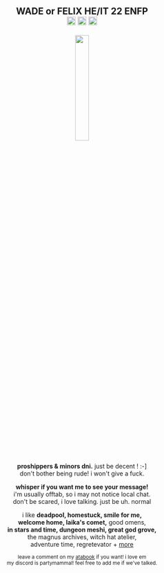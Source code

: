 <h2 p align="center">WADE or FELIX HE/IT 22 ENFP
<br><img src="https://files.catbox.moe/lyogii.png" height="20px"> <img src="https://files.catbox.moe/od5klh.png" height="20px"> <img src="https://files.catbox.moe/ud4nx6.png" height="20px"></h2>
<p align="center"><img src="https://files.catbox.moe/jel54b.gif" width="25%"></p>
<p align="center">
<b>proshippers & minors dni.</b> just be decent ! :-]
<br>don't bother being rude! i won't give a fuck.</p>
<p align="center"><b>whisper if you want me to see your message!</b>
<br>i'm usually offtab, so i may not notice local chat.
<br>don't be scared, i love talking. just be uh. normal</p>
<p align="center">
i like <b>deadpool, homestuck, smile for me,</b> 
<br><b>welcome home, laika's comet,</b> good omens,
<br><b>in stars and time, dungeon meshi, great god grove,</b>
<br>the magnus archives, witch hat atelier,
<br>adventure time, regretevator + <a href="https://rentry.co/-spiderman">more</a>
</p>
<p align="center"><sub>leave a comment on my <a href="https://inspekta.atabook.org/">atabook</a> if you want! i love em</sub>
<br><sup>my discord is partymammal! feel free to add me if we've talked.</sup></p>
